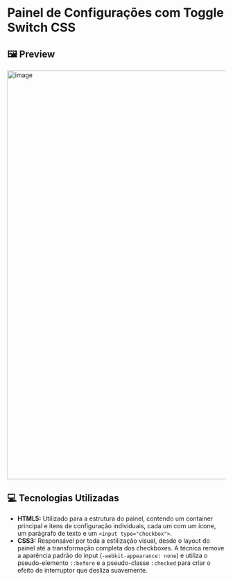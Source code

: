# Painel de Configurações com Toggle Switch CSS

## 🖼️ Preview

<img width="959" height="941" alt="image" src="https://github.com/user-attachments/assets/da45f980-ed59-4bf2-be91-5718a5fa65be" />

## 💻 Tecnologias Utilizadas

* **HTML5:** Utilizado para a estrutura do painel, contendo um container principal e itens de configuração individuais, cada um com um ícone, um parágrafo de texto e um `<input type="checkbox">`.
* **CSS3:** Responsável por toda a estilização visual, desde o layout do painel até a transformação completa dos checkboxes. A técnica remove a aparência padrão do input (`-webkit-appearance: none`) e utiliza o pseudo-elemento `::before` e a pseudo-classe `:checked` para criar o efeito de interruptor que desliza suavemente.
